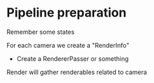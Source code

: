 # Pipeline preparation

Remember some states

For each camera we create a "RenderInfo"

- Create a RendererPasser or something

Render will gather renderables related to camera
